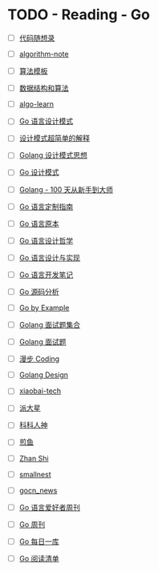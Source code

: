 # TODO - Reading - Go

- [ ] [代码随想录](https://github.com/youngyangyang04/leetcode-master)
- [ ] [algorithm-note](https://github.com/Dairongpeng/algorithm-note)
- [ ] [算法模板](https://github.com/greyireland/algorithm-pattern)
- [ ] [数据结构和算法](https://github.com/hunterhug/goa.c)
- [ ] [algo-learn](https://github.com/roseduan/algo-learn)

- [ ] [Go 语言设计模式](https://github.com/senghoo/golang-design-pattern)
- [ ] [设计模式超简单的解释](https://github.com/guanguans/design-patterns-for-humans-cn)
- [ ] [Golang 设计模式思想](https://github.com/sevenelevenlee/go-patterns)
- [ ] [Go 设计模式](https://lailin.xyz/post/go-design-pattern.html)

- [ ] [Golang - 100 天从新手到大师](https://github.com/rubyhan1314/Golang-100-Days)
- [ ] [Go 语言定制指南](https://github.com/chai2010/go-ast-book)
- [ ] [Go 语言原本](https://github.com/golang-design/under-the-hood)
- [ ] [Go 语言设计哲学](https://golang3.eddycjy.com/)
- [ ] [Go 语言设计与实现](https://draveness.me/golang/)
- [ ] [Go 语言开发笔记](https://github.com/guyan0319/golang_development_notes/blob/master/zh/preface.md)
- [ ] [Go 源码分析](https://github.com/cch123/golang-notes)
- [ ] [Go by Example](https://gobyexample-cn.github.io/)

- [ ] [Golang 面试题集合](https://github.com/lifei6671/interview-go)
- [ ] [Golang 面试题](https://github.com/yqchilde/Golang-Interview)
- [ ] [漫步 Coding](https://manbucoding.com/travel-coding)

- [ ] [Golang Design](https://github.com/golang-design)
- [ ] [xiaobai-tech](https://github.com/xiaobaiTech)
- [ ] [派大星](https://github.com/pibigstar)
- [ ] [科科人神](https://github.com/shgopher)
- [ ] [煎鱼](https://github.com/eddycjy)
- [ ] [Zhan Shi](https://github.com/TIGERB)
- [ ] [smallnest](https://github.com/smallnest)

- [ ] [gocn_news](https://github.com/Han-Ya-Jun/gocn_news_set)
- [ ] [Go 语言爱好者周刊](https://github.com/polaris1119/golangweekly)
- [ ] [Go 周刊](https://learnku.com/go/weekly)
- [ ] [Go 每日一库](https://github.com/darjun/go-daily-lib)
- [ ] [Go 阅读清单](https://github.com/qichengzx/gopher-reading-list-zh_CN)
